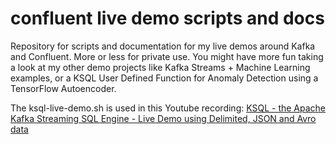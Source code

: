 # confluent live demo scripts and docs
Repository for scripts and documentation for my live demos around Kafka and Confluent. More or less for private use. You might have more fun taking a look at my other demo projects like Kafka Streams + Machine Learning examples, or a KSQL User Defined Function for Anomaly Detection using a TensorFlow Autoencoder.

The ksql-live-demo.sh is used in this Youtube recording: [KSQL - the Apache Kafka Streaming SQL Engine - Live Demo using Delimited, JSON and Avro data](https://www.youtube.com/watch?v=BPQHHjZKTck&feature=youtu.be)
